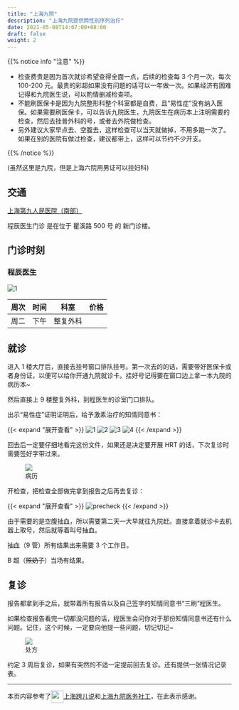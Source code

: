 ```yaml
---
title: "上海九院"
description: "上海九院提供跨性别序列治疗"
date: 2021-05-08T14:07:00+08:00
draft: false
weight: 2
---
```


{{% notice info "注意" %}}

- 检查费贵是因为首次就诊希望查得全面一点，后续的检查每 3 个月一次，每次 100-200 元。最贵的彩超如果没有问题的话可以一年做一次。如果经济有困难记得和九院医生说，可以酌情删减检查项。
- 不能刷医保卡是因为九院整形科整个科室都是自费，且“易性症”没有纳入医保。如果需要刷医保卡，可以告诉九院医生，九院医生在病历本上注明需要的检查，然后去挂普外科的号，或者去外院做检查。
- 另外建议大家早点去、空腹去，这样检查可以当天就做掉，不用多跑一次了。如果在别的医院有做过检查，建议都带上，这样可以节约不少开支。

{{% /notice %}}

(虽然这里是九院，但是上海六院用男证可以挂妇科)

## 交通

[上海第九人民医院（南部）](https://amap.com/place/B0FFHGMHTC)

程辰医生门诊 是在位于 瞿溪路 500 号 的 新门诊楼。

## 门诊时刻

### 程辰医生

![1](/images/doctor/cheng-chen.jpg)

| 周次 | 时间 |   科室   | 价格 |
| :--: | :--: | :------: | :--: |
| 周二 | 下午 | 整复外科 |      |

## 就诊

进入 1 楼大厅后，直接去挂号窗口排队挂号。第一次去的的话，需要带好医保卡或者身份证，以便可以给你开通九院就诊卡。挂好号记得要在窗口边上拿一本九院的病历本~

然后直接上 9 楼整复外科，到程医生的诊室门口排队。

出示“易性症”证明证明后，给予激素治疗的知情同意书：

{{< expand "展开查看" >}}
![1](/images/doctor/sh9-1.webp)
![2](/images/doctor/sh9-2.webp)
![3](/images/doctor/sh9-3.webp)
![4](/images/doctor/sh9-4.webp)
{{< /expand >}}

回去后一定要仔细地看完这份文件，如果还是决定要开展 HRT 的话，下次复诊时需要签好字带过来。

<figure>
<img src="/images/doctor/sh9-5.webp">
<figcaption>
<span style="font-style:normal">病历</span>
</figcaption>
</figure>

开检查，把检查全部做完拿到报告之后再去复诊：

{{< expand "展开查看" >}}
![precheck](/images/doctor/sh9-precheck.jpg)
{{< /expand >}}

由于需要的是空腹抽血，所以需要第二天一大早就往九院赶。直接拿着就诊卡去机器上取号，然后就等着叫号抽血。

抽血（9 管）所有结果出来需要 3 个工作日。

B 超（~~照奶子~~）当场有结果。

## 复诊

报告都拿到手之后，就带着所有报告以及自己签字的知情同意书“三刷”程医生。

如果检查报告看完一切都没问题的话，程医生会问你对于那份知情同意书还有什么问题。记住，这个时候，一定要向他提一些问题，切记切记~

<figure>
<img src="/images/doctor/sh9-7.webp">
<figcaption>
<span style="font-style:normal">处方</span>
</figcaption>
</figure>

约定 3 周后复诊，如果有突然的不适一定提前回去复诊。还有提供一张情况记录表。

---

本页内容参考了[<img src="/images/transtalk.webp" style="display:inline;height:2em;vertical-align:middle">上海跨儿说](https://mp.weixin.qq.com/s/YfwBpWsmKbHxjxzoVeD6mw)和[上海九院医务社工](https://mp.weixin.qq.com/s/wnvrYViJfsJSxzAlAM_mUw)，在此表示感谢。
